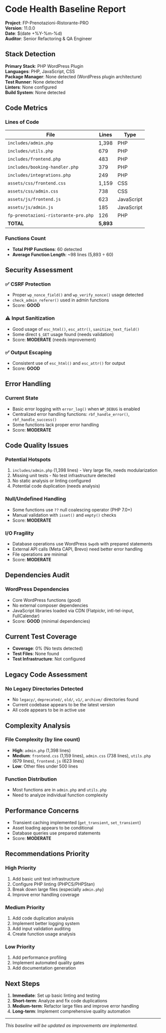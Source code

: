 # Code Health Baseline Report

**Project**: FP-Prenotazioni-Ristorante-PRO  
**Version**: 11.0.0  
**Date**: $(date +%Y-%m-%d)  
**Auditor**: Senior Refactoring & QA Engineer  

## Stack Detection

**Primary Stack**: PHP WordPress Plugin  
**Languages**: PHP, JavaScript, CSS  
**Package Manager**: None detected (WordPress plugin architecture)  
**Test Runner**: None detected  
**Linters**: None configured  
**Build System**: None detected  

## Code Metrics

### Lines of Code
| File | Lines | Type |
|------|-------|------|
| `includes/admin.php` | 1,398 | PHP |
| `includes/utils.php` | 679 | PHP |
| `includes/frontend.php` | 483 | PHP |
| `includes/booking-handler.php` | 379 | PHP |
| `includes/integrations.php` | 249 | PHP |
| `assets/css/frontend.css` | 1,159 | CSS |
| `assets/css/admin.css` | 738 | CSS |
| `assets/js/frontend.js` | 623 | JavaScript |
| `assets/js/admin.js` | 185 | JavaScript |
| `fp-prenotazioni-ristorante-pro.php` | 126 | PHP |
| **TOTAL** | **5,893** | |

### Functions Count
- **Total PHP Functions**: 60 detected
- **Average Function Length**: ~98 lines (5,893 ÷ 60)

## Security Assessment

### ✅ CSRF Protection
- Proper `wp_nonce_field()` and `wp_verify_nonce()` usage detected
- `check_admin_referer()` used in admin functions
- Score: **GOOD**

### ⚠️ Input Sanitization  
- Good usage of `esc_html()`, `esc_attr()`, `sanitize_text_field()`
- Some direct `$_GET` usage found (needs validation)
- Score: **MODERATE** (needs improvement)

### ✅ Output Escaping
- Consistent use of `esc_html()` and `esc_attr()` for output
- Score: **GOOD**

## Error Handling

### Current State
- Basic error logging with `error_log()` when `WP_DEBUG` is enabled
- Centralized error handling functions: `rbf_handle_error()`, `rbf_handle_success()`
- Some functions lack proper error handling
- Score: **MODERATE**

## Code Quality Issues

### Potential Hotspots
1. `includes/admin.php` (1,398 lines) - Very large file, needs modularization
2. Missing unit tests - No test infrastructure detected
3. No static analysis or linting configured
4. Potential code duplication (needs analysis)

### Null/Undefined Handling
- Some functions use `??` null coalescing operator (PHP 7.0+)
- Manual validation with `isset()` and `empty()` checks
- Score: **MODERATE**

### I/O Fragility
- Database operations use WordPress `$wpdb` with prepared statements
- External API calls (Meta CAPI, Brevo) need better error handling
- File operations are minimal
- Score: **MODERATE**

## Dependencies Audit

### WordPress Dependencies
- Core WordPress functions (good)
- No external composer dependencies
- JavaScript libraries loaded via CDN (Flatpickr, intl-tel-input, FullCalendar)
- Score: **GOOD** (minimal dependencies)

## Current Test Coverage
- **Coverage**: 0% (No tests detected)
- **Test Files**: None found
- **Test Infrastructure**: Not configured

## Legacy Code Assessment

### No Legacy Directories Detected
- No `legacy/`, `deprecated/`, `old/`, `v1/`, `archive/` directories found
- Current codebase appears to be the latest version
- All code appears to be in active use

## Complexity Analysis

### File Complexity (by line count)
- **High**: `admin.php` (1,398 lines)
- **Medium**: `frontend.css` (1,159 lines), `admin.css` (738 lines), `utils.php` (679 lines), `frontend.js` (623 lines)
- **Low**: Other files under 500 lines

### Function Distribution
- Most functions are in `admin.php` and `utils.php`
- Need to analyze individual function complexity

## Performance Concerns

- Transient caching implemented (`get_transient`, `set_transient`)
- Asset loading appears to be conditional
- Database queries use prepared statements
- Score: **MODERATE**

## Recommendations Priority

### High Priority
1. Add basic unit test infrastructure
2. Configure PHP linting (PHPCS/PHPStan)
3. Break down large files (especially `admin.php`)
4. Improve error handling coverage

### Medium Priority
1. Add code duplication analysis
2. Implement better logging system
3. Add input validation auditing
4. Create function usage analysis

### Low Priority
1. Add performance profiling
2. Implement automated quality gates
3. Add documentation generation

## Next Steps

1. **Immediate**: Set up basic linting and testing
2. **Short-term**: Analyze and fix code duplications
3. **Medium-term**: Refactor large files and improve error handling
4. **Long-term**: Implement comprehensive quality automation

---
*This baseline will be updated as improvements are implemented.*